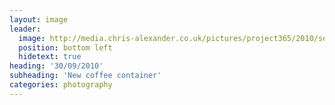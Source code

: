 ```yaml
---
layout: image
leader:
  image: http://media.chris-alexander.co.uk/pictures/project365/2010/sep/30/300910.jpg
  position: bottom left
  hidetext: true
heading: '30/09/2010'
subheading: 'New coffee container'
categories: photography
---
```

